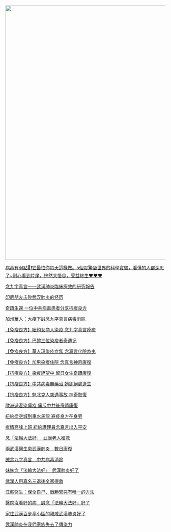 <div align="center"><IMG SRC="zijiu-img/falundafagood.jpg" width=800></div>
<p><p>
<a href="https://www.youtube.com/watch?v=huj0byZ3YyQ">病毒有弱點🎯❗️它最怕你每天這樣做。5個震驚😱世界的科學實驗，看懂的人都深思了~耐心看到片尾，恍然大悟😲，受益終生❤️❤️❤</a><br>

<a href="https://www.epochtimes.com/b5/20/6/16/n12190804.htm">念九字真言——武漢肺炎臨床療效的研究報告</a><br>

<a href="https://big5.minghui.org/mh/articles/2021/1/29/%E5%8D%B0%E5%B0%BC%E6%9C%8B%E5%8F%8B%E6%93%8A%E6%95%97%E6%AD%A6%E6%BC%A2%E8%82%BA%E7%82%8E%E7%9A%84%E7%B6%93%E6%AD%B7-419244.html">印尼朋友击败武汉肺炎的经历</a><br>

<a href="https://www.epochtimes.com/b5/21/1/28/n12716783.htm">奇蹟生還 一位中共病毒患者分享抗疫良方</a><br>

<a href="https://www.epochtimes.com/b5/20/9/22/n12421063.htm">加州華人：大疫下誠念九字真言病毒消除</a><br>

<a href="https://www.epochtimes.com/b5/20/5/19/n12122008.htm">【免疫良方】紐約女商人染疫 念九字真言痊癒</a><br>

<a href="https://www.epochtimes.com/b5/20/5/21/n12127092.htm">【免疫良方】巴黎三位染疫者奇遇记</a><br>

<a href="https://www.epochtimes.com/b5/20/5/5/n12085023.htm">【免疫良方】華人現染疫症狀 念真言化險為夷</a><br>

<a href="https://www.epochtimes.com/b5/20/4/24/n12059010.htm">【免疫良方】加男染疫住院 念真言神奇康復</a><br>

<a href="https://www.epochtimes.com/b5/20/4/22/n12052679.htm">【抗疫良方】染疫絕望中 留日女生奇蹟康復</a><br>

<a href="https://www.epochtimes.com/b5/20/4/20/n12047472.htm">【抗疫良方】中共病毒無藥治 她卻絕處逢生</a><br>

<a href="https://www.epochtimes.com/b5/20/4/18/n12041036.htm">【抗疫良方】魁北克人突遇事故 神奇恢復</a><br>

<a href="https://www.epochtimes.com/b5/20/4/14/n12030636.htm">歐洲遊客染瘟疫 痛斥中共後奇蹟康復</a><br>

<a href="https://www.epochtimes.com/b5/20/6/30/n12221562.htm">紐約從空城到車水馬龍 避疫良方在身旁</a><br>

<a href="https://www.epochtimes.com/b5/20/5/21/n12127280.htm">疫情高峰上班 紐約護理員念真言出入平安</a><br>

<a href="https://big5.minghui.org/mh/articles/2021/1/24/%E5%BF%B5%E3%80%8C%E6%B3%95%E8%BC%AA%E5%A4%A7%E6%B3%95%E5%A5%BD%E3%80%8D-%E6%AD%A6%E6%BC%A2%E8%80%81%E4%BA%BA%E7%8D%B2%E6%95%91-419004.html">念「法輪大法好」　武漢老人獲救</a>


<a href="https://big5.minghui.org/mh/articles/2020/3/18/%E5%85%A9%E6%AD%A6%E6%BC%A2%E9%86%AB%E7%94%9F%E6%82%A3%E6%AD%A6%E6%BC%A2%E8%82%BA%E7%82%8E-%E6%95%B8%E6%97%A5%E5%BA%B7%E5%BE%A9-402638.html">兩武漢醫生患武漢肺炎　數日康復</a><br>

<a href="https://big5.minghui.org/mh/articles/2020/3/25/%E8%AA%A0%E5%BF%B5%E4%B9%9D%E5%AD%97%E7%9C%9F%E8%A8%80-%E4%B8%AD%E5%85%B1%E7%97%85%E6%AF%92%E6%B6%88%E9%99%A4-402916.html">誠念九字真言　中共病毒消除</a><br>


<a href="https://big5.minghui.org/mh/articles/2020/4/5/%E5%A6%B9%E5%A6%B9%E5%BF%B5%E3%80%8C%E6%B3%95%E8%BC%AA%E5%A4%A7%E6%B3%95%E5%A5%BD%E3%80%8D-%E6%AD%A6%E6%BC%A2%E8%82%BA%E7%82%8E%E5%A5%BD%E4%BA%86-403396.html">妹妹念「法輪大法好」　武漢肺炎好了</a><br>

<a href="https://big5.minghui.org/mh/articles/2020/4/4/%E6%AD%A6%E6%BC%A2%E4%BA%BA%E7%94%A8%E7%9C%9F%E5%90%8D%E4%B8%89%E9%80%80%E5%BE%8C%E5%85%A8%E5%AE%B6%E5%BE%97%E6%95%91-403381.html">武漢人用真名三退後全家得救</a><br>


<a href="http://tw.aboluowang.com/2020/0225/1413920.html">江蘇醫生：保全自己、戰勝邪惡有唯一的方法</a><br>

<a href="https://big5.minghui.org/mh/articles/2020/4/20/%E9%86%AB%E9%99%A2%E6%B2%92%E7%9C%8B%E5%A5%BD%E7%9A%84%E7%97%85-%E8%AA%A0%E5%BF%B5%E3%80%8C%E6%B3%95%E8%BC%AA%E5%A4%A7%E6%B3%95%E5%A5%BD%E3%80%8D%E5%A5%BD%E4%BA%86-404107.html">醫院沒看好的病　誠念「法輪大法好」好了</a><br>

<a href="https://big5.minghui.org/mh/articles/2020/4/19/%E5%AE%B6%E4%BD%8F%E6%AD%A6%E6%BC%A2%E7%99%BE%E6%AD%A5%E4%BA%AD%E5%B0%8F%E5%8D%80%E7%9A%84%E8%A6%AA%E6%88%9A%E6%AD%A6%E6%BC%A2%E8%82%BA%E7%82%8E%E5%A5%BD%E4%BA%86-404036.html">家住武漢百步亭小區的親戚武漢肺炎好了</a><br>

<a href="https://big5.minghui.org/mh/articles/2020/4/18/%E6%AD%A6%E6%BC%A2%E8%82%BA%E7%82%8E%E5%9C%A8%E6%88%91%E5%80%91%E5%AE%B6%E6%97%8F%E5%A4%B1%E5%8E%BB%E4%BA%86%E5%82%B3%E6%9F%93%E5%8A%9B-403987.html">武漢肺炎在我們家族失去了傳染力</a><br>
